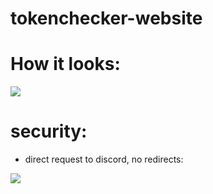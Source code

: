 # tokenchecker-website

# How it looks:
<kbd>
<img src="https://cdn.discordapp.com/attachments/638844015084568597/746048345541443594/unknown.png">
</kbd>

# security:
- direct request to discord, no redirects:
<kbd>
<img src="https://cdn.discordapp.com/attachments/638844015084568597/746043705890308146/unknown.png">
</kbd>

